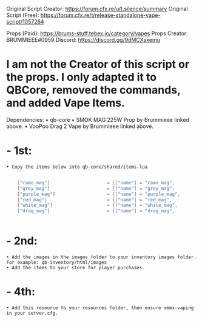 Original Script Creator: https://forum.cfx.re/u/t.silence/summary
Original Script (Free): https://forum.cfx.re/t/release-standalone-vape-script/1057264

Props (Paid): https://brums-stuff.tebex.io/category/vapes
Props Creator: BRUMMIEEE#0959
Discord: https://discord.gg/9dMCXsxemu 

# I am not the Creator of this script or the props. I only adapted it to QBCore, removed the commands, and added Vape Items.


Dependencies:
    • qb-core
    • SMOK MAG 225W Prop by Brummieee linked above.
    • VooPoo Drag 2 Vape by Brummieee linked above.


# - 1st:
    • Copy the items below into qb-core/shared/items.lua

```lua

	["camo_mag"] 			 		 = {["name"] = "camo_mag", 						["label"] = "Camo Mag", 				["weight"] = 400, 		["type"] = "item", 		["image"] = "camo_mag.png", 			["unique"] = false, 	["useable"] = true, 	["shouldClose"] = true,	   ["combinable"] = nil,   ["description"] = "Put Some Juice in it"},
	["grey_mag"] 			 		 = {["name"] = "grey_mag", 						["label"] = "Grey Mag", 				["weight"] = 400, 		["type"] = "item", 		["image"] = "grey_mag.png", 			["unique"] = false, 	["useable"] = true, 	["shouldClose"] = true,	   ["combinable"] = nil,   ["description"] = "Put Some Juice in it"},
	["purple_mag"] 			 		 = {["name"] = "purple_mag", 					["label"] = "Purple Mag", 				["weight"] = 400, 		["type"] = "item", 		["image"] = "purple_mag.png", 			["unique"] = false, 	["useable"] = true, 	["shouldClose"] = true,	   ["combinable"] = nil,   ["description"] = "Put Some Juice in it"},
	["red_mag"] 			 		 = {["name"] = "red_mag", 						["label"] = "Red Mag", 					["weight"] = 400, 		["type"] = "item", 		["image"] = "red_mag.png", 			["unique"] = false, 	["useable"] = true, 	["shouldClose"] = true,	   ["combinable"] = nil,   ["description"] = "Put Some Juice in it"},
	["white_mag"] 			 		 = {["name"] = "white_mag", 					["label"] = "White Mag", 				["weight"] = 400, 		["type"] = "item", 		["image"] = "white_mag.png", 			["unique"] = false, 	["useable"] = true, 	["shouldClose"] = true,	   ["combinable"] = nil,   ["description"] = "Put Some Juice in it"},
	["drag_mag"] 			 		 = {["name"] = "drag_mag", 						["label"] = "Drag Mag", 				["weight"] = 400, 		["type"] = "item", 		["image"] = "drag_mag.png", 			["unique"] = false, 	["useable"] = true, 	["shouldClose"] = true,	   ["combinable"] = nil,   ["description"] = "Put Some Juice in it"},
	
```


# - 2nd:
    • Add the images in the images folder to your inventory images folder. For example: qb-inventory/html/images
    • Add the items to your store for player purchases.


# - 4th:
    • Add this resource to your resources folder, then ensure xmmx-vaping in your server.cfg.
